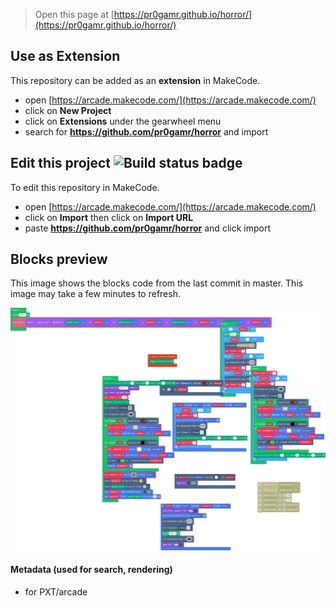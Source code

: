  


> Open this page at [https://pr0gamr.github.io/horror/](https://pr0gamr.github.io/horror/)

## Use as Extension

This repository can be added as an **extension** in MakeCode.

* open [https://arcade.makecode.com/](https://arcade.makecode.com/)
* click on **New Project**
* click on **Extensions** under the gearwheel menu
* search for **https://github.com/pr0gamr/horror** and import

## Edit this project ![Build status badge](https://github.com/pr0gamr/horror/workflows/MakeCode/badge.svg)

To edit this repository in MakeCode.

* open [https://arcade.makecode.com/](https://arcade.makecode.com/)
* click on **Import** then click on **Import URL**
* paste **https://github.com/pr0gamr/horror** and click import

## Blocks preview

This image shows the blocks code from the last commit in master.
This image may take a few minutes to refresh.

![A rendered view of the blocks](https://github.com/pr0gamr/horror/raw/master/.github/makecode/blocks.png)

#### Metadata (used for search, rendering)

* for PXT/arcade
<script src="https://makecode.com/gh-pages-embed.js"></script><script>makeCodeRender("{{ site.makecode.home_url }}", "{{ site.github.owner_name }}/{{ site.github.repository_name }}");</script>
